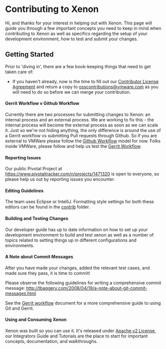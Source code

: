 # Contributing to Xenon

Hi, and thanks for your interest in helping out with Xenon.  This page will guide you through a few important concepts you need to keep in mind when contributing to Xenon as well as specifics regarding the setup of your development environment, how to test and submit your changes.  

## Getting Started

Prior to 'diving in', there are a few book-keeping things that need to get taken care of:  

* If you haven't already, now is the time to fill out our [Contributor License Agreement](http://vmware.github.io/photon/assets/files/vmware_cla.pdf) and return a copy to [osscontributions@vmware.com](mailto:osscontributions@vmware.com) as you will need to do so before we can merge your contribution. 

#### Gerrit Workflow v Github Workflow

Currently there are two processes for submitting changes to Xenon: an internal process and an external process.  We are working to fix this - the internal process will become the external process as soon as we can scale it.  Just so we're not hiding anything, the only difference is around the use of a Gerrit workflow vs submitting Pull requests through Github.  So if you are external to VMWare please follow the [Github Workflow](github-workflow) model for now.  Folks inside VMWare, please follow and help us test the [Gerrit Workflow](gerrit-workflow).

#### Reporting Issues

Our public Pivotal Project at https://www.pivotaltracker.com/n/projects/1471320 is open to everyone, so please help us out by reporting issues you encounter.

#### Editing Guidelines

The team uses Eclipse or IntelliJ. Formatting style settings for both these editors can be found in the
[contrib](https://github.com/vmware/xenon/tree/master/contrib) folder.

#### Building and Testing Changes

Our developer guide has up to date information on how to set up your development environment to build and test xenon as well as a number of topics related to setting things up in different configurations and environments.

#### A Note about Commit Messages

After you have made your changes, added the relevant test cases, and made sure they pass, it is time to commit!

Please observe the following guidelines for writing a comprehensive commit message: http://tbaggery.com/2008/04/19/a-note-about-git-commit-messages.html

See the [Gerrit workflow](Gerrit-workflow) document for a more comprehensive guide to using Git and Gerrit.

#### Using and Consuming Xenon

Xenon was built so you can use it.  It's released under [Apache v2 License](https://github.com/vmware/xenon/raw/master/LICENSE), our Integrators Guide and Tutorials are the place to start for important concepts, documentation, and walkthroughs.







 